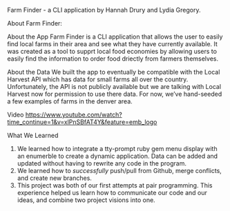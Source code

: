Farm Finder - a CLI application by Hannah Drury and Lydia Gregory.

About Farm Finder:

About the App
Farm Finder is a CLI application that allows the user to easily find local farms in their area and see what they have currently available.
It was created as a tool to supprt local food economies by allowing users to easily find the information to order food driectly from farmers themselves.

About the Data
We built the app to eventually be compatible with the Local Harvest API which has data for small farms all over the country. Unfortunately, the API is not publicly available but we are talking with Local Harvest now for permission to use there data. For now, we’ve hand-seeded a few examples of farms in the denver area.

Video
https://www.youtube.com/watch?time_continue=1&v=xlPnSBfAT4Y&feature=emb_logo

What We Learned
1. We learned how to integrate a tty-prompt ruby gem menu display with an enumerble to create a dynamic application. Data can be added and updated without having to rewrite any code in the program.
2. We learned how to *successfully* push/pull from Github, merge conflicts, and create new branches.
3. This project was both of our first attempts at pair programming. This experience helped us learn how to communicate our code and our ideas, and combine two project visions into one.
